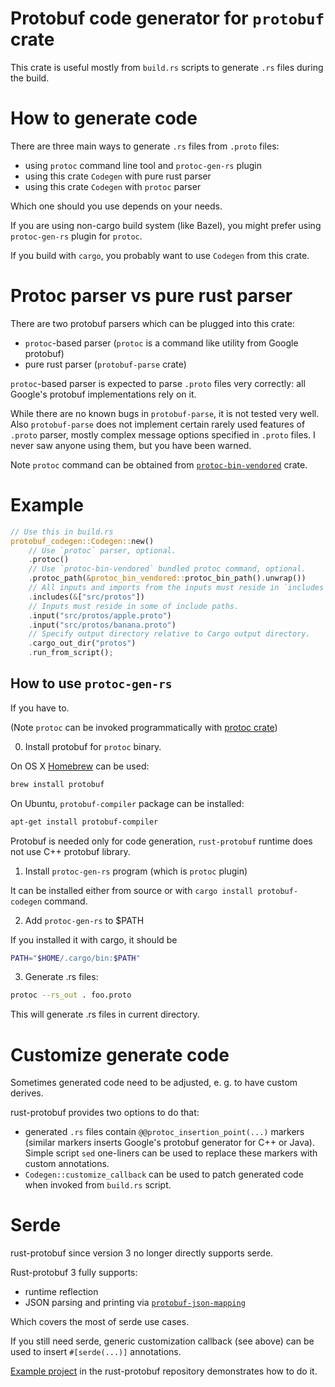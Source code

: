 <!-- cargo-sync-readme start -->

# Protobuf code generator for `protobuf` crate

This crate is useful mostly from `build.rs` scripts to generate `.rs` files during the build.

# How to generate code

There are three main ways to generate `.rs` files from `.proto` files:
* using `protoc` command line tool and `protoc-gen-rs` plugin
* using this crate `Codegen` with pure rust parser
* using this crate `Codegen` with `protoc` parser

Which one should you use depends on your needs.

If you are using non-cargo build system (like Bazel), you might prefer
using `protoc-gen-rs` plugin for `protoc`.

If you build with `cargo`, you probably want to use `Codegen` from this crate.

# Protoc parser vs pure rust parser

There are two protobuf parsers which can be plugged into this crate:
* `protoc`-based parser (`protoc` is a command like utility from Google protobuf)
* pure rust parser (`protobuf-parse` crate)

`protoc`-based parser is expected to parse `.proto` files very correctly:
all Google's protobuf implementations rely on it.

While there are no known bugs in `protobuf-parse`, it is not tested very well.
Also `protobuf-parse` does not implement certain rarely used features of `.proto` parser,
mostly complex message options specified in `.proto` files.
I never saw anyone using them, but you have been warned.

Note `protoc` command can be obtained from
[`protoc-bin-vendored`](https://docs.rs/protoc-bin-vendored) crate.

# Example

```rust
// Use this in build.rs
protobuf_codegen::Codegen::new()
    // Use `protoc` parser, optional.
    .protoc()
    // Use `protoc-bin-vendored` bundled protoc command, optional.
    .protoc_path(&protoc_bin_vendored::protoc_bin_path().unwrap())
    // All inputs and imports from the inputs must reside in `includes` directories.
    .includes(&["src/protos"])
    // Inputs must reside in some of include paths.
    .input("src/protos/apple.proto")
    .input("src/protos/banana.proto")
    // Specify output directory relative to Cargo output directory.
    .cargo_out_dir("protos")
    .run_from_script();
```

## How to use `protoc-gen-rs`

If you have to.

(Note `protoc` can be invoked programmatically with
[protoc crate](https://docs.rs/protoc/))

0) Install protobuf for `protoc` binary.

On OS X [Homebrew](https://github.com/Homebrew/brew) can be used:

```sh
brew install protobuf
```

On Ubuntu, `protobuf-compiler` package can be installed:

```sh
apt-get install protobuf-compiler
```

Protobuf is needed only for code generation, `rust-protobuf` runtime
does not use C++ protobuf library.

1) Install `protoc-gen-rs` program (which is `protoc` plugin)

It can be installed either from source or with `cargo install protobuf-codegen` command.

2) Add `protoc-gen-rs` to $PATH

If you installed it with cargo, it should be

```sh
PATH="$HOME/.cargo/bin:$PATH"
```

3) Generate .rs files:

```sh
protoc --rs_out . foo.proto
```

This will generate .rs files in current directory.

# Customize generate code

Sometimes generated code need to be adjusted, e. g. to have custom derives.

rust-protobuf provides two options to do that:
* generated `.rs` files contain `@@protoc_insertion_point(...)` markers
  (similar markers inserts Google's protobuf generator for C++ or Java).
  Simple script `sed` one-liners can be used to replace these markers with custom annotations.
* `Codegen::customize_callback` can be used to patch generated code
  when invoked from `build.rs` script.

# Serde

rust-protobuf since version 3 no longer directly supports serde.

Rust-protobuf 3 fully supports:
* runtime reflection
* JSON parsing and printing via
 [`protobuf-json-mapping`](https://docs.rs/protobuf-json-mapping)

Which covers the most of serde use cases.

If you still need serde, generic customization callback (see above) can be used
to insert `#[serde(...)]` annotations.

[Example project](https://github.com/stepancheg/rust-protobuf/tree/master/protobuf-examples/customize-serde)
in the rust-protobuf repository demonstrates how to do it.

<!-- cargo-sync-readme end -->
